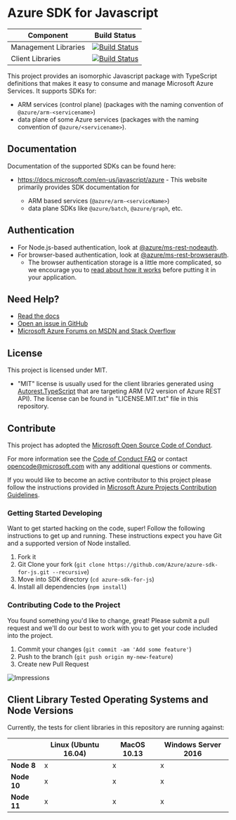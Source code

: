 # Azure SDK for Javascript

| Component            | Build Status                                                                                                                                                                                |
| -------------------- | ------------------------------------------------------------------------------------------------------------------------------------------------------------------------------------------- |
| Management Libraries | [![Build Status](https://dev.azure.com/azure-sdk/public/_apis/build/status/138?branchName=master)](https://dev.azure.com/azure-sdk/public/_build/latest?definitionId=138&branchName=master) |
| Client Libraries     | [![Build Status](https://dev.azure.com/azure-sdk/public/_apis/build/status/45?branchName=master)](https://dev.azure.com/azure-sdk/public/_build/latest?definitionId=45&branchName=master)   |

This project provides an isomorphic Javascript package with TypeScript definitions that makes it easy to consume and manage
Microsoft Azure Services.
It supports SDKs for:

- ARM services (control plane) (packages with the naming convention of `@azure/arm-<servicename>`)
- data plane of some Azure services (packages with the naming convention of `@azure/<servicename>`).

## Documentation

Documentation of the supported SDKs can be found here:

- https://docs.microsoft.com/en-us/javascript/azure - This website primarily provides SDK documentation for

  - ARM based services (`@azure/arm-<serviceName>`)
  - data plane SDKs like `@azure/batch`, `@azure/graph`, etc.

## Authentication

- For Node.js-based authentication, look at [@azure/ms-rest-nodeauth](https://npmjs.com/package/@azure/ms-rest-nodeauth).
- For browser-based authentication, look at [@azure/ms-rest-browserauth](https://npmjs.com/package/@azure/ms-rest-browserauth).
  - The browser authentication storage is a little more complicated, so we encourage you to [read about how it works](https://github.com/Azure/ms-rest-browserauth/blob/master/README.md) before putting it in your application.

## Need Help?

- [Read the docs](https://docs.microsoft.com/en-us/javascript/azure/?view=azure-node-latest)
- [Open an issue in GitHub](https://github.com/Azure/azure-sdk-for-js/issues)
- [Microsoft Azure Forums on MSDN and Stack Overflow](http://go.microsoft.com/fwlink/?LinkId=234489)

## License

This project is licensed under MIT.

- "MIT" license is usually used for the client libraries generated using [Autorest.TypeScript](https://github.com/azure/autorest.typescript) that are targeting ARM (V2 version of Azure REST API). The license can be found in "LICENSE.MIT.txt" file in this repository.

## Contribute

This project has adopted the [Microsoft Open Source Code of Conduct](https://opensource.microsoft.com/codeofconduct/).

For more information see the [Code of Conduct FAQ](https://opensource.microsoft.com/codeofconduct/faq/) or contact [opencode@microsoft.com](mailto:opencode@microsoft.com) with any additional questions or comments.

If you would like to become an active contributor to this project please follow the instructions provided in [Microsoft Azure Projects Contribution Guidelines](http://azure.github.io/guidelines/).

### Getting Started Developing

Want to get started hacking on the code, super! Follow the following instructions to get up and running. These
instructions expect you have Git and a supported version of Node installed.

1. Fork it
2. Git Clone your fork (`git clone https://github.com/Azure/azure-sdk-for-js.git --recursive`)
3. Move into SDK directory (`cd azure-sdk-for-js`)
4. Install all dependencies (`npm install`)

### Contributing Code to the Project

You found something you'd like to change, great! Please submit a pull request and we'll do our best to work with you to
get your code included into the project.

1. Commit your changes (`git commit -am 'Add some feature'`)
2. Push to the branch (`git push origin my-new-feature`)
3. Create new Pull Request

![Impressions](https://azure-sdk-impressions.azurewebsites.net/api/impressions/azure-sdk-for-js%2FREADME.png)

## Client Library Tested Operating Systems and Node Versions

Currently, the tests for client libraries in this repository are running against:

|             | Linux (Ubuntu 16.04) | MacOS 10.13 | Windows Server 2016 |
| ----------- | -------------------- | ----------- | ------------------- |
| **Node 8**  | x                    | x           | x                   |
| **Node 10** | x                    | x           | x                   |
| **Node 11** | x                    | x           | x                   |
